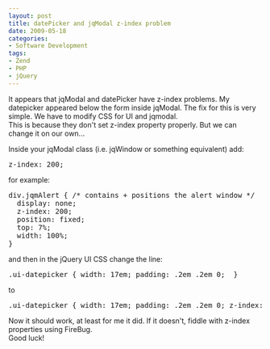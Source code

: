 ```yaml
---
layout: post
title: datePicker and jqModal z-index problem
date: 2009-05-18 
categories:
- Software Development
tags:
- Zend
- PHP
- jQuery
---
```

<p>It appears that jqModal and datePicker have z-index problems. My datepicker appeared below the form inside jqModal. The fix for this is very simple. We have to modify CSS for UI and jqmodal.<br />
This is because they don't set z-index property properly. But we can change it on our own...<br />
<!--more--></p>
<p>Inside your jqModal class (i.e. jqWindow or something equivalent) add:</p>
<pre colla="+">
z-index: 200;
</pre>
<p>for example:</p>
<pre colla="+">
div.jqmAlert { /* contains + positions the alert window */
  display: none;
  z-index: 200;
  position: fixed;
  top: 7%;
  width: 100%;
}
</pre>
<p>and then in the jQuery UI CSS change the line:</p>
<pre colla="+">
.ui-datepicker { width: 17em; padding: .2em .2em 0;  }
</pre>
<p>to</p>
<pre colla="+">
.ui-datepicker { width: 17em; padding: .2em .2em 0; z-index: 10000; }
</pre>
<p>Now it should work, at least for me it did. If it doesn't, fiddle with z-index properties using FireBug.<br />
Good luck!</p>
